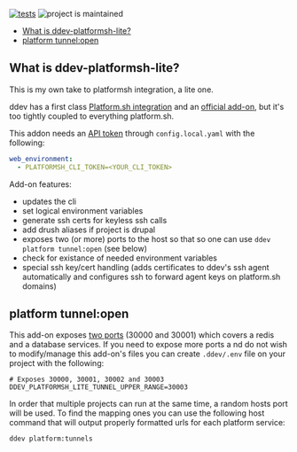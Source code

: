 [![tests](https://github.com/hanoii/ddev-platformsh-lite/actions/workflows/tests.yml/badge.svg)](https://github.com/hanoii/ddev-platformsh-lite/actions/workflows/tests.yml)
![project is maintained](https://img.shields.io/maintenance/yes/2024.svg)

<!-- toc -->

- [What is ddev-platformsh-lite?](#what-is-ddev-platformsh-lite)
- [platform tunnel:open](#platform-tunnelopen)

<!-- tocstop -->

## What is ddev-platformsh-lite?

This is my own take to platformsh integration, a lite one.

ddev has a first class [Platform.sh integration][ddev-platformsh] and an
[official add-on][ddev-platformsh-addon], but it's too tightly coupled to
everything platform.sh.

[ddev-platformsh]:
  https://ddev.readthedocs.io/en/stable/users/providers/platform/
[ddev-platformsh-addon]: https://github.com/ddev/ddev-platformsh

This addon needs an [API token][platformsh-api-token] through
`config.local.yaml` with the following:

```yaml
web_environment:
  - PLATFORMSH_CLI_TOKEN=<YOUR_CLI_TOKEN>
```

[platformsh-api-token]:
  https://docs.platform.sh/administration/cli/api-tokens.html

Add-on features:

- updates the cli
- set logical environment variables
- generate ssh certs for keyless ssh calls
- add drush aliases if project is drupal
- exposes two (or more) ports to the host so that so one can use
  `ddev platform tunnel:open` (see below)
- check for existance of needed environment variables
- special ssh key/cert handling (adds certificates to ddev's ssh agent
  automatically and configures ssh to forward agent keys on platform.sh domains)

## platform tunnel:open

This add-on exposes [two ports](docker-compose.platformsh-lite.yaml) (30000
and 30001) which covers a redis and a database services. If you need to expose
more ports a nd do not wish to modify/manage this add-on's files you can create
`.ddev/.env` file on your project with the following:

```
# Exposes 30000, 30001, 30002 and 30003
DDEV_PLATFORMSH_LITE_TUNNEL_UPPER_RANGE=30003
```

In order that multiple projects can run at the same time, a random hosts port
will be used. To find the mapping ones you can use the following host command
that will output properly formatted urls for each platform service:

```
ddev platform:tunnels
```
